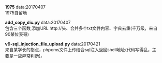 **1975**  data:20170407    
1975自留地

**add_copy_dic.py**  data:20170407   
包含三个函数,添加URL http://头、合并多个txt文件内容、字典去重(千万级，来自90某位表哥)

**v9-sql_injection_file_upload.py**  data:20170421   
来自某学长的指点，phpcms文件上传结合sql注入返回shell地址(代码写得乱，主要是一些异常判断)。
